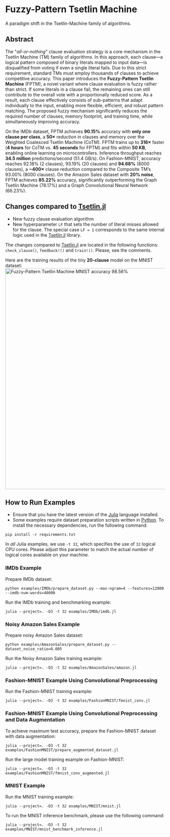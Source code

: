# Fuzzy-Pattern Tsetlin Machine

A paradigm shift in the Tsetlin-Machine family of algorithms.

## Abstract

The "*all-or-nothing*" clause evaluation strategy is a core mechanism in the Tsetlin Machine (TM) family of algorithms. In this approach, each clause—a logical pattern composed of binary literals mapped to input data—is disqualified from voting if even a single literal fails. Due to this strict requirement, standard TMs must employ thousands of clauses to achieve competitive accuracy. This paper introduces the **Fuzzy-Pattern Tsetlin Machine** (FPTM), a novel variant where clause evaluation is fuzzy rather than strict. If some literals in a clause fail, the remaining ones can still contribute to the overall vote with a proportionally reduced score. As a result, each clause effectively consists of sub-patterns that adapt individually to the input, enabling more flexible, efficient, and robust pattern matching. The proposed fuzzy mechanism significantly reduces the required number of clauses, memory footprint, and training time, while simultaneously improving accuracy.

On the IMDb dataset, FPTM achieves **90.15%** accuracy with **only one clause per class**, a **50×** reduction in clauses and memory over the Weighted Coalesced Tsetlin Machine (CoTM).
FPTM trains up to **316×** faster (**4 hours** for CoTM vs. **45 seconds** for FPTM) and fits within **50 KB**, enabling online learning on microcontrollers.
Inference throughput reaches **34.5 million** predictions/second (51.4 GB/s).
On Fashion-MNIST, accuracy reaches 92.18% (2 clauses), 93.19% (20 clauses) and **94.68%** (8000 clauses), a **~400×** clause reduction compared to the Composite TM’s 93.00% (8000 clauses).
On the Amazon Sales dataset with **20% noise**, FPTM achieves **85.22%** accuracy, significantly outperforming the Graph Tsetlin Machine (78.17%) and a Graph Convolutional Neural Network (66.23%).

## Changes compared to [Tsetlin.jl](https://github.com/BooBSD/Tsetlin.jl)

  - New fuzzy clause evaluation algorithm
  - New hyperparameter `LF` that sets the number of literal misses allowed for the clause. The special case `LF = 1` corresponds to the same internal logic used in the [Tsetlin.jl](https://github.com/BooBSD/Tsetlin.jl) library.

The changes compared to [Tsetlin.jl](https://github.com/BooBSD/Tsetlin.jl) are located in the following functions: `check_clause()`, `feedback!()` and `train!()`.
Please, see the comments.

Here are the training results of the tiny **20-clause** model on the MNIST dataset:
<img width="698" alt="Fuzzy-Pattern Tsetlin Machine MNIST accuracy 98.56%" src="https://github.com/user-attachments/assets/05768a26-036a-40ce-b548-95925e96a01d">

## How to Run Examples

- Ensure that you have the latest version of the [Julia](https://julialang.org/downloads/) language installed.
- Some examples require dataset preparation scripts written in [Python](https://www.python.org/downloads/). To install the necessary dependencies, run the following command:

```shell
pip install -r requirements.txt
```
In *all* Julia examples, we use `-t 32`, which specifies the use of `32` logical CPU cores.
Please adjust this parameter to match the actual number of logical cores available on your machine.

### IMDb Example

Prepare IMDb dataset:

```shell
python examples/IMDb/prepare_dataset.py --max-ngram=4 --features=12800 --imdb-num-words=40000
```

Run the IMDb training and benchmarking example:

```shell
julia --project=. -O3 -t 32 examples/IMDb/imdb.jl
```

### Noisy Amazon Sales Example

Prepare noisy Amazon Sales dataset:

```shell
python examples/AmazonSales/prepare_dataset.py --dataset_noise_ratio=0.005
```

Run the Noisy Amazon Sales training example:

```shell
julia --project=. -O3 -t 32 examples/AmazonSales/amazon.jl
```

### Fashion-MNIST Example Using Convolutional Preprocessing

Run the Fashion-MNIST training example:

```shell
julia --project=. -O3 -t 32 examples/FashionMNIST/fmnist_conv.jl
```

### Fashion-MNIST Example Using Convolutional Preprocessing and Data Augmentation

To achieve maximum test accuracy, prepare the Fashion-MNIST dataset with data augmentation:

```shell
julia --project=. -O3 -t 32 examples/FashionMNIST/prepare_augmented_dataset.jl
```

Run the large model training example on Fashion-MNIST:

```shell
julia --project=. -O3 -t 32 examples/FashionMNIST/fmnist_conv_augmented.jl
```

### MNIST Example

Run the MNIST training example:

```shell
julia --project=. -O3 -t 32 examples/MNIST/mnist.jl
```

To run the MNIST inference benchmark, please use the following command:

```shell
julia --project=. -O3 -t 32 examples/MNIST/mnist_benchmark_inference.jl
```
